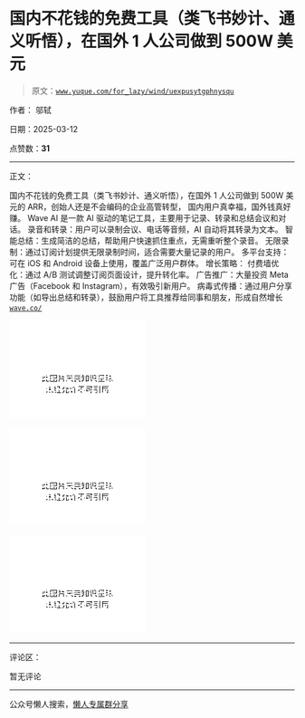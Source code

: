 # 国内不花钱的免费工具（类飞书妙计、通义听悟），在国外 1 人公司做到 500W 美元

> 原文：[`www.yuque.com/for_lazy/wind/uexpusytgphnysqu`](https://www.yuque.com/for_lazy/wind/uexpusytgphnysqu)

作者： 邬轼

日期：2025-03-12

点赞数：**31**

* * *

正文：

国内不花钱的免费工具（类飞书妙计、通义听悟），在国外 1 人公司做到 500W 美元的 ARR，创始人还是不会编码的企业高管转型， 国内用户真幸福，国外钱真好赚。
Wave AI 是一款 AI 驱动的笔记工具，主要用于记录、转录和总结会议和对话。 录音和转录：用户可以录制会议、电话等音频，AI 自动将其转录为文本。
智能总结：生成简洁的总结，帮助用户快速抓住重点，无需重听整个录音。 无限录制：通过订阅计划提供无限录制时间，适合需要大量记录的用户。 多平台支持：可在
iOS 和 Android 设备上使用，覆盖广泛用户群体。 增长策略： 付费墙优化：通过 A/B 测试调整订阅页面设计，提升转化率。 广告推广：大量投资
Meta 广告（Facebook 和 Instagram），有效吸引新用户。
病毒式传播：通过用户分享功能（如导出总结和转录），鼓励用户将工具推荐给同事和朋友，形成自然增长 [`wave.co/`](https://wave.co/)

![](img/1580725e4d9cf646f441c870a16a5953.png "None")

![](img/3a18f4ac31c8d426d648649b1c6ffb62.png "None")

![](img/6bfc470310f79a68f87ade05ec28d4c8.png "None")

* * *

评论区：

暂无评论

* * *

公众号懒人搜索，[懒人专属群分享](https://lazybook.fun/#/blog/group)